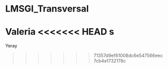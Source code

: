 # LMSGI_Transversal
Valeria
<<<<<<< HEAD
s
=======
Yeray
>>>>>>> 71357d9ef61008dc6e547566eec7cb4e1732178c
